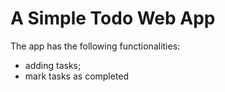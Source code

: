 # A Simple Todo Web App

The app has the following functionalities:
- adding tasks;
- mark tasks as completed
